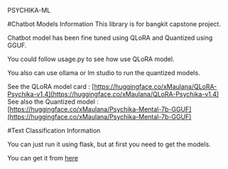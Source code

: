 PSYCHIKA-ML

#Chatbot Models Information
This library is for bangkit capstone project. 

Chatbot model has been fine tuned using QLoRA and Quantized using GGUF.

You could follow usage.py to see how use QLoRA model.

You also can use ollama or lm studio to run the quantized models.

See the QLoRA model card : [https://huggingface.co/xMaulana/QLoRA-Psychika-v1.4](https://huggingface.co/xMaulana/QLoRA-Psychika-v1.4)
See also the Quantized model : [https://huggingface.co/xMaulana/Psychika-Mental-7b-GGUF](https://huggingface.co/xMaulana/Psychika-Mental-7b-GGUF)

#Text Classification Information

You can just run it using flask, but at first you need to get the models.

You can get it from [here](https://huggingface.co/xMaulana/Psychika-Mental-Detection)
